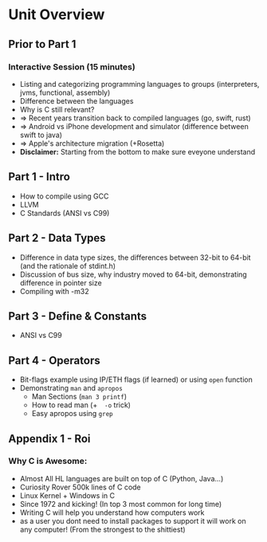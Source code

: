 # Unit Overview

## Prior to Part 1

### Interactive Session (15 minutes)

- Listing and categorizing programming languages to groups (interpreters, jvms, functional, assembly)
- Difference between the languages
- Why is C still relevant?
- => Recent years transition back to compiled languages (go, swift, rust)
- => Android vs iPhone development and simulator (difference between swift to java)
- => Apple's architecture migration (+Rosetta)
- **Disclaimer:** Starting from the bottom to make sure eveyone understand

## Part 1 - Intro

- How to compile using GCC
- LLVM
- C Standards (ANSI vs C99)

## Part 2 - Data Types

- Difference in data type sizes, the differences between 32-bit to 64-bit (and the rationale of stdint.h)
- Discussion of bus size, why industry moved to 64-bit, demonstrating difference in pointer size
- Compiling with -m32

## Part 3 - Define & Constants

- ANSI vs C99

## Part 4 - Operators

- Bit-flags example using IP/ETH flags (if learned) or using `open` function
- Demonstrating `man` and `apropos`
  - Man Sections (`man 3 printf`)
  - How to read man (+`  -o` trick)
  - Easy apropos using `grep`


## Appendix 1 - Roi
### Why C is Awesome:
* Almost All HL languages are built on top of C (Python, Java...)
* Curiosity Rover 500k lines of C code
* Linux Kernel + Windows in C
* Since 1972 and kicking! (In top 3 most common for long time)
* Writing C will help you understand how computers work
* as a user you dont need to install packages to support it will work on any computer! (From the strongest to the shittiest)
